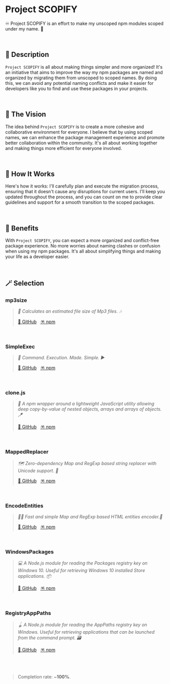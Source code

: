 # Project SCOPIFY

♾️ Project SCOPIFY is an effort to make my unscoped npm modules scoped under my name. 🔏

<br>

## 🔖 Description

`Project SCOPIFY` is all about making things simpler and more organized! It's an initiative that aims to improve the way my npm packages are named and organized by migrating them from unscoped to scoped names. By doing this, we can avoid any potential naming conflicts and make it easier for developers like you to find and use these packages in your projects.

<br>

## 🔮 The Vision

The idea behind `Project SCOPIFY` is to create a more cohesive and collaborative environment for everyone. I believe that by using scoped names, we can enhance the package management experience and promote better collaboration within the community. It's all about working together and making things more efficient for everyone involved.

<br>

## 🤔 How It Works

Here's how it works: I'll carefully plan and execute the migration process, ensuring that it doesn't cause any disruptions for current users. I'll keep you updated throughout the process, and you can count on me to provide clear guidelines and support for a smooth transition to the scoped packages.

<br>

## 🦩 Benefits

With `Project SCOPIFY`, you can expect a more organized and conflict-free package experience. No more worries about naming clashes or confusion when using my npm packages. It's all about simplifying things and making your life as a developer easier.

<br>

## 🪄 Selection

### mp3size

> _🧮 Calculates an estimated file size of Mp3 files. 🎶_
>
> [🪬 GitHub](https://github.com/igorskyflyer/npm-mp3size)&nbsp;&nbsp;&nbsp;[🪅 npm](https://www.npmjs.com/package/mp3size)

<br>

### SimpleExec

> _🕺 Command. Execution. Made. Simple. ▶_
>
> [🪬 GitHub](https://github.com/igorskyflyer/npm-simple-exec)&nbsp;&nbsp;&nbsp;[🪅 npm](https://www.npmjs.com/package/simple-exec)

<br>

### clone.js

> _🧬 A npm wrapper around a lightweight JavaScript utility allowing deep copy-by-value of nested objects, arrays and arrays of objects. 🪁_
>
> [🪬 GitHub](https://github.com/igorskyflyer/npm-clone-js)&nbsp;&nbsp;&nbsp;[🪅 npm](https://www.npmjs.com/package/node-clone-js)

<br>

### MappedReplacer

> _🗺 Zero-dependency Map and RegExp based string replacer with Unicode support. 🍁_
>
> [🪬 GitHub](https://github.com/igorskyflyer/npm-mapped-replacer)&nbsp;&nbsp;&nbsp;[🪅 npm](https://www.npmjs.com/package/mapped-replacer)

<br>

### EncodeEntities

> _🏃‍♂️ Fast and simple Map and RegExp based HTML entities encoder.🍁_
>
> [🪬 GitHub](https://github.com/igorskyflyer/npm-encode-entities)&nbsp;&nbsp;&nbsp;[🪅 npm](https://www.npmjs.com/package/encode-entities)

<br>

### WindowsPackages

> _💻 A Node.js module for reading the Packages registry key on Windows 10. Useful for retrieving Windows 10 installed Store applications. 📦_
>
> [🪬 GitHub](https://github.com/igorskyflyer/npm-windows-packages)&nbsp;&nbsp;&nbsp;[🪅 npm](https://www.npmjs.com/package/windows-packages)

<br>

### RegistryAppPaths

> _🪀 A Node.js module for reading the AppPaths registry key on Windows. Useful for retrieving applications that can be launched from the command prompt. 🗃_
>
> [🪬 GitHub](https://github.com/igorskyflyer/npm-registry-apppaths)&nbsp;&nbsp;&nbsp;[🪅 npm](https://www.npmjs.com/package/registry-apppaths)

<br>
<br>

>
>
> Completion rate: ~**100%**.
>
>
